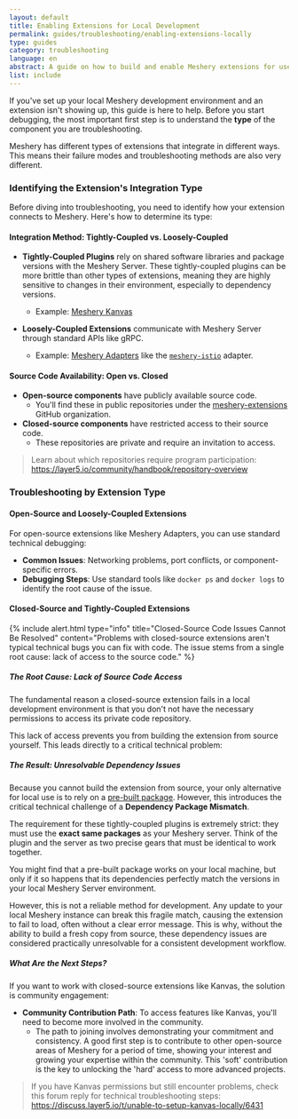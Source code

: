 ```yaml
---
layout: default
title: Enabling Extensions for Local Development
permalink: guides/troubleshooting/enabling-extensions-locally
type: guides
category: troubleshooting
language: en
abstract: A guide on how to build and enable Meshery extensions for use in a local development environment.
list: include
---
```


If you've set up your local Meshery development environment and an extension isn't showing up, this guide is here to help. Before you start debugging, the most important first step is to understand the **type** of the component you are troubleshooting.

Meshery has different types of extensions that integrate in different ways. This means their failure modes and troubleshooting methods are also very different.

### Identifying the Extension's Integration Type

Before diving into troubleshooting, you need to identify how your extension connects to Meshery. Here's how to determine its type:

#### Integration Method: Tightly-Coupled vs. Loosely-Coupled

- **Tightly-Coupled Plugins** rely on shared software libraries and package versions with the Meshery Server. These tightly-coupled plugins can be more brittle than other types of extensions, meaning they are highly sensitive to changes in their environment, especially to dependency versions.
  - Example: [Meshery Kanvas](https://docs.meshery.io/extensions/kanvas)
  
- **Loosely-Coupled Extensions** communicate with Meshery Server through standard APIs like gRPC.
  - Example: [Meshery Adapters](https://docs.meshery.io/concepts/architecture/adapters) like the [`meshery-istio`](https://github.com/meshery-extensions/meshery-istio) adapter.

#### Source Code Availability: Open vs. Closed

- **Open-source components** have publicly available source code.
  - You'll find these in public repositories under the [meshery-extensions](https://github.com/orgs/meshery-extensions/repositories?type=all) GitHub organization.
- **Closed-source components** have restricted access to their source code.
  - These repositories are private and require an invitation to access.

> Learn about which repositories require program participation: https://layer5.io/community/handbook/repository-overview

### Troubleshooting by Extension Type

#### Open-Source and Loosely-Coupled Extensions

For open-source extensions like Meshery Adapters, you can use standard technical debugging:

- **Common Issues**: Networking problems, port conflicts, or component-specific errors.
- **Debugging Steps**: Use standard tools like `docker ps` and `docker logs` to identify the root cause of the issue.

#### Closed-Source and Tightly-Coupled Extensions

{% include alert.html type="info" title="Closed-Source Code Issues Cannot Be Resolved" content="Problems with closed-source extensions aren't typical technical bugs you can fix with code. The issue stems from a single root cause: lack of access to the source code." %}

##### The Root Cause: Lack of Source Code Access

The fundamental reason a closed-source extension fails in a local development environment is that you don't not have the necessary permissions to access its private code repository.

This lack of access prevents you from building the extension from source yourself. This leads directly to a critical technical problem:

##### The Result: Unresolvable Dependency Issues

Because you cannot build the extension from source, your only alternative for local use is to rely on a [pre-built package](https://github.com/layer5labs/meshery-extensions-packages). However, this introduces the critical technical challenge of a **Dependency Package Mismatch**.

The requirement for these tightly-coupled plugins is extremely strict: they must use the **exact same packages** as your Meshery server. Think of the plugin and the server as two precise gears that must be identical to work together.

You might find that a pre-built package works on your local machine, but only if it so happens that its dependencies perfectly match the versions in your local Meshery Server environment.

However, this is not a reliable method for development. Any update to your local Meshery instance can break this fragile match, causing the extension to fail to load, often without a clear error message. This is why, without the ability to build a fresh copy from source, these dependency issues are considered practically unresolvable for a consistent development workflow.

##### What Are the Next Steps?

If you want to work with closed-source extensions like Kanvas, the solution is community engagement:

- **Community Contribution Path**: To access features like Kanvas, you'll need to become more involved in the community.
  - The path to joining involves demonstrating your commitment and consistency. A good first step is to contribute to other open-source areas of Meshery for a period of time, showing your interest and growing your expertise within the community. This 'soft' contribution is the key to unlocking the 'hard' access to more advanced projects.

> If you have Kanvas permissions but still encounter problems, check this forum reply for technical troubleshooting steps: https://discuss.layer5.io/t/unable-to-setup-kanvas-locally/6431

